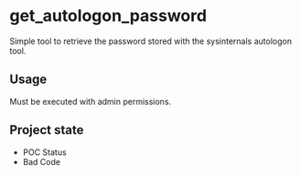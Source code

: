 # get_autologon_password
Simple tool to retrieve the password stored with the sysinternals autologon tool.
## Usage
Must be executed with admin permissions.
## Project state
- POC Status
- Bad Code